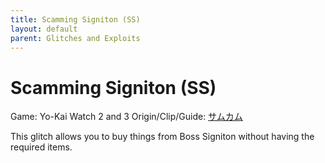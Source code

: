 ```yaml
---
title: Scamming Signiton (SS)
layout: default
parent: Glitches and Exploits
---
```


# Scamming Signiton (SS)

Game: Yo-Kai Watch 2 and 3
Origin/Clip/Guide: [サムカム](https://youtube.com/watch?v=tX7VyZ2LO6c)

This glitch allows you to buy things from Boss Signiton without having the required items.

